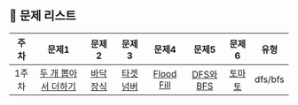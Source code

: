## :rainbow: 문제 리스트

| 주차 | 문제1 | 문제2 | 문제3 | 문제4 | 문제5 | 문제6 | 유형 | 
| :---: | :---: | :---: | :---: | :---: | :---: | :---: | :---: |
| 1주차 | [두 개 뽑아서 더하기](https://school.programmers.co.kr/learn/courses/30/lessons/68644) | [바닥 장식](https://www.acmicpc.net/problem/1388) | [타겟 넘버](https://school.programmers.co.kr/learn/courses/30/lessons/43165) | [Flood Fill](https://leetcode.com/problems/flood-fill/description/) | [DFS와 BFS](https://www.acmicpc.net/problem/1260) | [토마토](https://www.acmicpc.net/problem/7576) | dfs/bfs |

